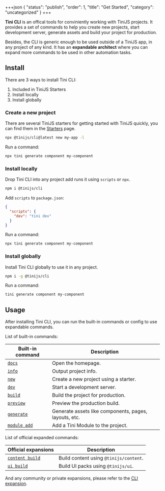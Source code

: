 +++json
{
  "status": "publish",
  "order": 1,
  "title": "Get Started",
  "category": "uncategorized"
}
+++

**Tini CLI** is an offical tools for conviniently working with TiniJS projects. It provides a set of commands to help you create new projects, start development server, generate assets and build your project for production.

Besides, the CLI is generic enough to be used outside of a TiniJS app, in any project of any kind. It has an **expandable architect** where you can expand more commands to be used in other automation tasks.

## Install

There are 3 ways to install Tini CLI:
1. Included in TiniJS Starters
2. Install locally
3. Install globally

### Create a new project

There are several TiniJS starters for getting started with TiniJS quickly, you can find them in the [Starters](/framework/get-started) page.

```bash
npx @tinijs/cli@latest new my-app -l
```

Run a command:

```bash
npx tini generate component my-component
```

### Install locally

Drop Tini CLI into any project add runs it using `scripts` or `npx`.

```bash
npm i @tinijs/cli
```

Add `scripts` to `package.json`:

```json
{
  "scripts": {
    "dev": "tini dev"
  }
}
```

Run a command:

```bash
npx tini generate component my-component
```

### Install globally

Install Tini CLI globally to use it in any project.

```bash
npm i -g @tinijs/cli
```

Run a command:

```bash
tini generate component my-component
```

## Usage

After installing Tini CLI, you can run the built-in commands or config to use expandable commands.

List of built-in commands:

| Built-in command | Description |
| --- | --- |
| [`docs`](/cli/docs) | Open the homepage. |
| [`info`](/cli/info) | Output project info. |
| [`new`](/cli/new) | Create a new project using a starter. |
| [`dev`](/cli/dev) | Start a development server. |
| [`build`](/cli/build) | Build the project for production. |
| [`preview`](/cli/preview) | Preview the production build. |
| [`generate`](/cli/generate) | Generate assets like components, pages, layouts, etc. |
| [`module add`](/cli/module-add) | Add a Tini Module to the project. |

List of official expanded commands:

| Official expansions | Description |
| --- | --- |
| [`content build`](/cli/content-build) | Build content using `@tinijs/content`. |
| [`ui build`](/cli/ui-build) | Build UI packs using `@tinijs/ui`. |

And any community or private expansions, please refer to the [CLI expansion](/cli/expansion).
